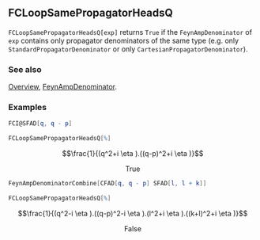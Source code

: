 ## FCLoopSamePropagatorHeadsQ

`FCLoopSamePropagatorHeadsQ[exp]` returns `True` if the `FeynAmpDenominator` of `exp` contains only propagator denominators of the same type (e.g. only `StandardPropagatorDenominator` or only `CartesianPropagatorDenominator`).

### See also

[Overview](Extra/FeynCalc.md), [FeynAmpDenominator](FeynAmpDenominator.md).

### Examples

```mathematica
FCI@SFAD[q, q - p] 
 
FCLoopSamePropagatorHeadsQ[%]
```

$$\frac{1}{(q^2+i \eta ).((q-p)^2+i \eta )}$$

$$\text{True}$$

```mathematica
FeynAmpDenominatorCombine[CFAD[q, q - p] SFAD[l, l + k]] 
 
FCLoopSamePropagatorHeadsQ[%]
```

$$\frac{1}{(q^2-i \eta ).((q-p)^2-i \eta ).(l^2+i \eta ).((k+l)^2+i \eta )}$$

$$\text{False}$$
